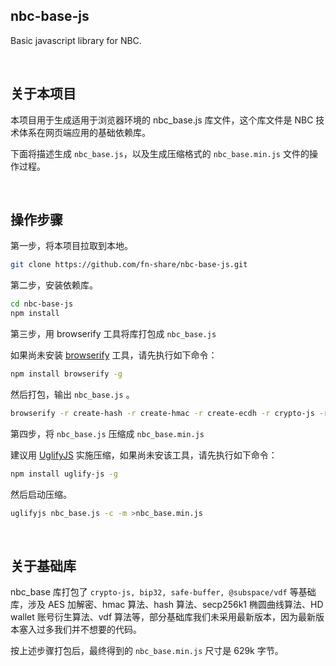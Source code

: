 nbc-base-js
--------------

Basic javascript library for NBC.

&nbsp;

## 关于本项目

本项目用于生成适用于浏览器环境的 nbc_base.js 库文件，这个库文件是 NBC 技术体系在网页端应用的基础依赖库。

下面将描述生成 `nbc_base.js`，以及生成压缩格式的 `nbc_base.min.js` 文件的操作过程。

&nbsp;

## 操作步骤

第一步，将本项目拉取到本地。

``` bash
git clone https://github.com/fn-share/nbc-base-js.git
```

第二步，安装依赖库。

``` bash
cd nbc-base-js
npm install
```

第三步，用 browserify 工具将库打包成 `nbc_base.js`

如果尚未安装 [browserify](https://github.com/browserify/browserify) 工具，请先执行如下命令：

``` bash
npm install browserify -g
```

然后打包，输出 `nbc_base.js` 。

``` bash
browserify -r create-hash -r create-hmac -r create-ecdh -r crypto-js -r safe-buffer -r bip32 -r tiny-secp256k1 -r bip66 -r base-x -r @subspace/vdf >nbc_base.js
```

第四步，将 `nbc_base.js` 压缩成 `nbc_base.min.js`

建议用 [UglifyJS](https://github.com/mishoo/UglifyJS) 实施压缩，如果尚未安该工具，请先执行如下命令：

``` bash
npm install uglify-js -g
```

然后启动压缩。

``` bash
uglifyjs nbc_base.js -c -m >nbc_base.min.js
```

&nbsp;

## 关于基础库

nbc_base 库打包了 `crypto-js, bip32, safe-buffer, @subspace/vdf` 等基础库，涉及 AES 加解密、hmac 算法、hash 算法、secp256k1 椭圆曲线算法、HD wallet 账号衍生算法、vdf 算法等，部分基础库我们未采用最新版本，因为最新版本塞入过多我们并不想要的代码。

按上述步骤打包后，最终得到的 `nbc_base.min.js` 尺寸是 629k 字节。

&nbsp;
